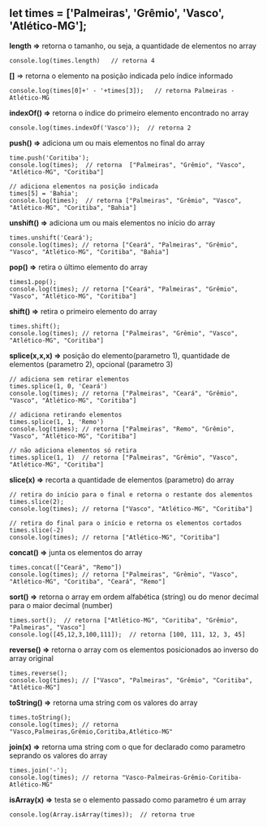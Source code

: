  let times = ['Palmeiras', 'Grêmio', 'Vasco', 'Atlético-MG'];
 ---
**length =>** retorna o tamanho, ou seja, a quantidade de elementos no array

    console.log(times.length)   // retorna 4

**[]** => retorna o elemento na posição indicada pelo índice informado

    console.log(times[0]+' - '+times[3]);   // retorna Palmeiras - Atlético-MG
    
**indexOf() =>** retorna o índice do primeiro elemento encontrado no array

    console.log(times.indexOf('Vasco'));  // retorna 2
    
**push() =>** adiciona um ou mais elementos no final do array

    time.push('Coritiba');
    console.log(times);  // retorna  ["Palmeiras", "Grêmio", "Vasco", "Atlético-MG", "Coritiba"]
    
    // adiciona elementos na posição indicada
    times[5] = 'Bahia';
    console.log(times);  // retorna ["Palmeiras", "Grêmio", "Vasco", "Atlético-MG", "Coritiba", "Bahia"]

**unshift() =>** adiciona um ou mais elementos no início do array

    times.unshift('Ceará');
    console.log(times); // retorna ["Ceará", "Palmeiras", "Grêmio", "Vasco", "Atlético-MG", "Coritiba", "Bahia"]

**pop() =>** retira o último elemento do array

    times1.pop();
    console.log(times); // retorna ["Ceará", "Palmeiras", "Grêmio", "Vasco", "Atlético-MG", "Coritiba"]

**shift() =>** retira o primeiro elemento do array

    times.shift();
    console.log(times); // retorna ["Palmeiras", "Grêmio", "Vasco", "Atlético-MG", "Coritiba"]

**splice(x,x,x) =>** posição do elemento(parametro 1), quantidade de elementos (parametro 2), opcional (parametro 3)
    
    // adiciona sem retirar elementos
    times.splice(1, 0, 'Ceará')
    console.log(times); // retorna ["Palmeiras", "Ceará", "Grêmio", "Vasco", "Atlético-MG", "Coritiba"]

    // adiciona retirando elementos
    times.splice(1, 1, 'Remo')
    console.log(times); // retorna ["Palmeiras", "Remo", "Grêmio", "Vasco", "Atlético-MG", "Coritiba"]

    // não adiciona elementos só retira
    times.splice(1, 1)  // retorna ["Palmeiras", "Grêmio", "Vasco", "Atlético-MG", "Coritiba"]

**slice(x) =>** recorta a quantidade de elementos (parametro) do array

    // retira do início para o final e retorna o restante dos alementos
    times.slice(2);
    console.log(times); // retorna ["Vasco", "Atlético-MG", "Coritiba"]

    // retira do final para o início e retorna os elementos cortados
    times.slice(-2)
    console.log(times); // retorna ["Atlético-MG", "Coritiba"]

**concat() =>** junta os elementos do array

    times.concat(["Ceará", "Remo"])
    console.log(times); // retorna ["Palmeiras", "Grêmio", "Vasco", "Atlético-MG", "Coritiba", "Ceará", "Remo"]

**sort() =>** retorna o array em ordem alfabética (string) ou do menor decimal para o maior decimal (number)

    times.sort();  // retorna ["Atlético-MG", "Coritiba", "Grêmio", "Palmeiras", "Vasco"]
    console.log([45,12,3,100,111]);  // retorna [100, 111, 12, 3, 45]

**reverse() =>** retorna o array com os elementos posicionados ao inverso do array original

    times.reverse();
    console.log(times); // ["Vasco", "Palmeiras", "Grêmio", "Coritiba", "Atlético-MG"]

**toString() =>** retorna uma string com os valores do array

    times.toString();
    console.log(times); // retorna "Vasco,Palmeiras,Grêmio,Coritiba,Atlético-MG"

**join(x) =>** retorna uma string com o que for declarado como parametro seprando os valores do array

    times.join('-');
    console.log(times); // retorna "Vasco-Palmeiras-Grêmio-Coritiba-Atlético-MG"

**isArray(x) =>** testa se o elemento passado como parametro é um array

    console.log(Array.isArray(times));  // retorna true
